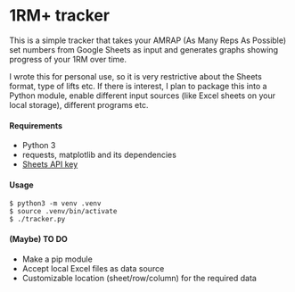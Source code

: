 # 1RM+ tracker
This is a simple tracker that takes your AMRAP (As Many Reps As Possible) set numbers from Google Sheets as input and 
generates graphs showing progress of your 1RM over time. 

I wrote this for personal use, so it is very restrictive about the Sheets format, type of lifts etc. If there is 
interest, I plan to package this into a Python module, enable different input sources (like Excel sheets on your local 
storage), different programs etc.

#### Requirements
* Python 3
* requests, matplotlib and its dependencies
* [Sheets API key](https://developers.google.com/sheets/api/quickstart/python)

#### Usage
```
$ python3 -m venv .venv
$ source .venv/bin/activate
$ ./tracker.py
```

#### (Maybe) TO DO
* Make a pip module
* Accept local Excel files as data source
* Customizable location (sheet/row/column) for the required data